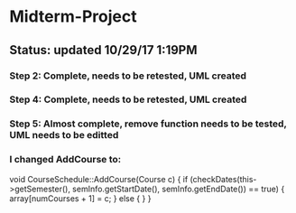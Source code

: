 # Midterm-Project

## Status: updated 10/29/17 1:19PM
### Step 2: Complete, needs to be retested, UML created
### Step 4: Complete, needs to be retested, UML created
### Step 5: Almost complete, remove function needs to be tested, UML needs to be editted
###         I changed AddCourse to:

void CourseSchedule::AddCourse(Course c)
{
		if (checkDates(this->getSemester(), semInfo.getStartDate(), semInfo.getEndDate()) == true)
		{
			array[numCourses + 1] = c;
		}
		else
		{
		}
}
